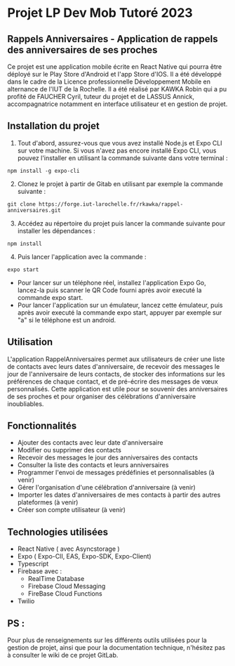 # Projet LP Dev Mob Tutoré 2023



## Rappels Anniversaires - Application de rappels des anniversaires de ses proches

Ce projet est une application mobile écrite en React Native qui pourra être déployé sur le Play Store d'Android et l'app Store d'IOS. Il a été développé dans le cadre de la Licence professionnelle Développement Mobile en alternance de l'IUT de la Rochelle. Il a été réalisé par KAWKA Robin qui a pu profité de FAUCHER Cyril, tuteur du projet et de LASSUS Annick, accompagnatrice notamment en interface utilisateur et en gestion de projet.

## Installation du projet

1. Tout d'abord, assurez-vous que vous avez installé Node.js et Expo CLI sur votre machine. Si vous n'avez pas encore installé Expo CLI, vous pouvez l'installer en utilisant la commande suivante dans votre terminal :
```
npm install -g expo-cli
```

2. Clonez le projet à partir de Gitab en utilisant par exemple la commande suivante : 
```
git clone https://forge.iut-larochelle.fr/rkawka/rappel-anniversaires.git
```

3. Accédez au répertoire du projet puis lancer la commande suivante pour installer les dépendances :
```
npm install
```

4. Puis lancer l'application avec la commande : 
```
expo start
```

- Pour lancer sur un téléphone réel, installez l'application Expo Go, lancez-la puis scanner le QR Code fourni après avoir executé la commande expo start.
- Pour lancer l'application sur un émulateur, lancez cette émulateur, puis après avoir executé la commande expo start, appuyer par exemple sur "a" si le téléphone est un android.

## Utilisation

L'application RappelAnniversaires permet aux utilisateurs de créer une liste de contacts avec leurs dates d'anniversaire, de recevoir des messages le jour de l'anniversaire de leurs contacts, de stocker des informations sur les préférences de chaque contact, et de pré-écrire des messages de vœux personnalisés. Cette application est utile pour se souvenir des anniversaires de ses proches et pour organiser des célébrations d'anniversaire inoubliables.

## Fonctionnalités

- Ajouter des contacts avec leur date d'anniversaire
- Modifier ou supprimer des contacts
- Recevoir des messages le jour des anniversaires des contacts
- Consulter la liste des contacts et leurs anniversaires
- Programmer l'envoi de messages prédéfinies et personnalisables (à venir)
- Gérer l'organisation d'une célébration d'anniversaire (à venir)
- Importer les dates d'anniversaires de mes contacts à partir des autres plateformes (à venir)
- Créer son compte utilisateur (à venir)

## Technologies utilisées


- React Native ( avec Asyncstorage )
- Expo ( Expo-ClI, EAS, Expo-SDK, Expo-Client)
- Typescript 
- Firebase avec : 
    - RealTime Database
    - Firebase Cloud Messaging
    - FireBase Cloud Functions
- Twilio

## PS :

Pour plus de renseignements sur les différents outils utilisées pour la gestion de projet, ainsi que pour la documentation technique, n'hésitez pas à consulter le wiki de ce projet GitLab.



